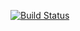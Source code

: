 [![Build Status](https://travis-ci.com/Phindie/Settings-bill.expressjs.svg?branch=master)](https://travis-ci.com/Phindie/Settings-bill.expressjs)
